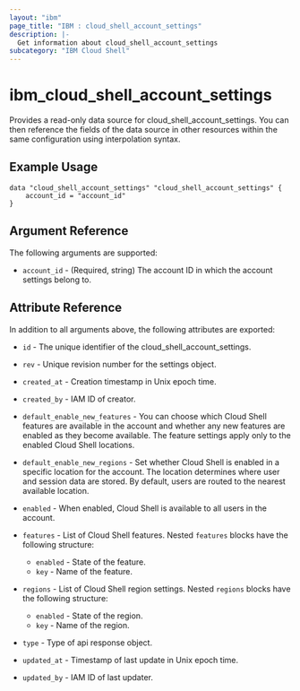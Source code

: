 ```yaml
---
layout: "ibm"
page_title: "IBM : cloud_shell_account_settings"
description: |-
  Get information about cloud_shell_account_settings
subcategory: "IBM Cloud Shell"
---
```


# ibm\_cloud_shell_account_settings

Provides a read-only data source for cloud_shell_account_settings. You can then reference the fields of the data source in other resources within the same configuration using interpolation syntax.

## Example Usage

```hcl
data "cloud_shell_account_settings" "cloud_shell_account_settings" {
	account_id = "account_id"
}
```

## Argument Reference

The following arguments are supported:

* `account_id` - (Required, string) The account ID in which the account settings belong to.

## Attribute Reference

In addition to all arguments above, the following attributes are exported:

* `id` - The unique identifier of the cloud_shell_account_settings.

* `rev` - Unique revision number for the settings object.

* `created_at` - Creation timestamp in Unix epoch time.

* `created_by` - IAM ID of creator.

* `default_enable_new_features` - You can choose which Cloud Shell features are available in the account and whether any new features are enabled as they become available. The feature settings apply only to the enabled Cloud Shell locations.

* `default_enable_new_regions` - Set whether Cloud Shell is enabled in a specific location for the account. The location determines where user and session data are stored. By default, users are routed to the nearest available location.

* `enabled` - When enabled, Cloud Shell is available to all users in the account.

* `features` - List of Cloud Shell features. Nested `features` blocks have the following structure:
	* `enabled` - State of the feature.
	* `key` - Name of the feature.

* `regions` - List of Cloud Shell region settings. Nested `regions` blocks have the following structure:
	* `enabled` - State of the region.
	* `key` - Name of the region.

* `type` - Type of api response object.

* `updated_at` - Timestamp of last update in Unix epoch time.

* `updated_by` - IAM ID of last updater.

